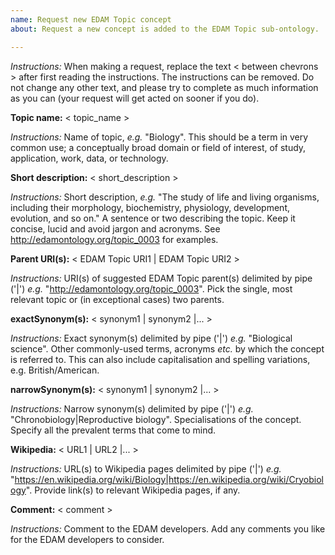 ```yaml
---
name: Request new EDAM Topic concept
about: Request a new concept is added to the EDAM Topic sub-ontology.

---
```


*Instructions:* When making a request, replace the text < between chevrons > after first reading the instructions.  The instructions can be removed. Do not change any other text, and please try to complete as much information as you can (your request will get acted on sooner if you do).



**Topic name:**  < topic_name >

*Instructions:*  Name of topic, *e.g.* "Biology". This should be a term in very common use; a conceptually broad domain or field of interest, of study, application, work, data, or technology.



**Short description:** < short_description >

*Instructions:* Short description, *e.g.* "The study of life and living organisms, including their morphology, biochemistry, physiology, development, evolution, and so on." A sentence or two describing the topic. Keep it concise, lucid and avoid jargon and acronyms. See http://edamontology.org/topic_0003 for examples.



**Parent URI(s):** < EDAM Topic URI1 | EDAM Topic URI2 >

*Instructions:* URI(s) of suggested EDAM Topic parent(s) delimited by pipe ('|') *e.g.* "http://edamontology.org/topic_0003". Pick the single, most relevant topic or (in exceptional cases) two parents.



**exactSynonym(s):** < synonym1 | synonym2 |... >

*Instructions:* Exact synonym(s) delimited by pipe ('|') *e.g.* "Biological science". Other commonly-used terms, acronyms *etc.* by which the concept is referred to.  This can also include capitalisation and spelling variations, e.g. British/American.



**narrowSynonym(s):** < synonym1 | synonym2 |... >

*Instructions:* Narrow synonym(s) delimited by pipe ('|') *e.g.* "Chronobiology|Reproductive biology". Specialisations of the concept.  Specify all the prevalent terms that come to mind.



**Wikipedia:** < URL1 | URL2 |... >

*Instructions:* URL(s) to Wikipedia pages delimited by pipe ('|') *e.g.* "https://en.wikipedia.org/wiki/Biology|https://en.wikipedia.org/wiki/Cryobiology". Provide link(s) to relevant Wikipedia pages, if any.



**Comment:** < comment >

*Instructions:* Comment to the EDAM developers. Add any comments you like for the EDAM developers to consider.
